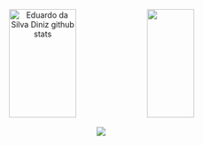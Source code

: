 <div align="center">  
  <img width="49%" height="195px" src="https://github-readme-stats.vercel.app/api?username=EduardoSilvaDiniz&show_icons=true&count_private=true&hide_border=true&title_color=00bfbf&icon_color=00bfbf&text_color=c9d1d9&bg_color=0d1117" alt="Eduardo da Silva Diniz github stats" />
  <img width="41%" height="195px" src="https://github-readme-stats.vercel.app/api/top-langs/?username=EduardoSilvaDiniz&layout=compact&hide_border=true&title_color=00bfbf&text_color=00bfbf&bg_color=0d1117" />
</div>

<p align="center">
  <img src="https://github-profile-trophy.vercel.app/?username=EduardoSilvaDiniz&theme=gruvbox&row=2&no-bg=true&column=3&margin-w=15&margin-h=15" />
</p>
